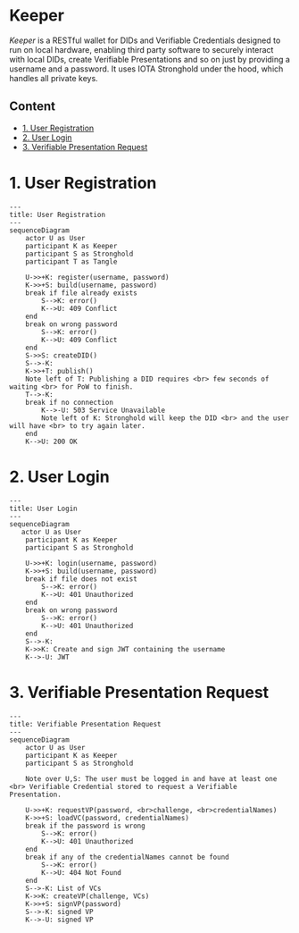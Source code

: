 # Keeper <!-- omit in toc -->

*Keeper* is a RESTful wallet for DIDs and Verifiable Credentials designed to run on local hardware, enabling third party software to securely interact with local DIDs, create Verifiable Presentations and so on just by providing a username and a password. It uses IOTA Stronghold under the hood, which handles all private keys.

## Content <!-- omit in toc -->

- [1. User Registration](#1-user-registration)
- [2. User Login](#2-user-login)
- [3. Verifiable Presentation Request](#3-verifiable-presentation-request)

# 1. User Registration

```mermaid
---
title: User Registration
---
sequenceDiagram
    actor U as User
    participant K as Keeper
    participant S as Stronghold
    participant T as Tangle

    U->>+K: register(username, password)
    K->>+S: build(username, password)
    break if file already exists
        S-->K: error()
        K-->U: 409 Conflict
    end
    break on wrong password
        S-->K: error()
        K-->U: 409 Conflict
    end
    S->>S: createDID()
    S-->-K: 
    K->>+T: publish()
    Note left of T: Publishing a DID requires <br> few seconds of waiting <br> for PoW to finish.
    T-->-K: 
    break if no connection
        K-->-U: 503 Service Unavailable
        Note left of K: Stronghold will keep the DID <br> and the user will have <br> to try again later.
    end
    K-->U: 200 OK
```

# 2. User Login

```mermaid
---
title: User Login
---
sequenceDiagram
   actor U as User
    participant K as Keeper
    participant S as Stronghold

    U->>+K: login(username, password)
    K->>+S: build(username, password)
    break if file does not exist
        S-->K: error()
        K-->U: 401 Unauthorized
    end
    break on wrong password
        S-->K: error()
        K-->U: 401 Unauthorized
    end
    S-->-K: 
    K->>K: Create and sign JWT containing the username
    K-->-U: JWT
```

# 3. Verifiable Presentation Request

```mermaid
---
title: Verifiable Presentation Request
---
sequenceDiagram
    actor U as User
    participant K as Keeper
    participant S as Stronghold

    Note over U,S: The user must be logged in and have at least one <br> Verifiable Credential stored to request a Verifiable Presentation.

    U->>+K: requestVP(password, <br>challenge, <br>credentialNames)
    K->>+S: loadVC(password, credentialNames)
    break if the password is wrong
        S-->K: error()
        K-->U: 401 Unauthorized
    end
    break if any of the credentialNames cannot be found
        S-->K: error()
        K-->U: 404 Not Found
    end
    S-->-K: List of VCs
    K->>K: createVP(challenge, VCs)
    K->>+S: signVP(password)
    S-->-K: signed VP
    K-->-U: signed VP
```
